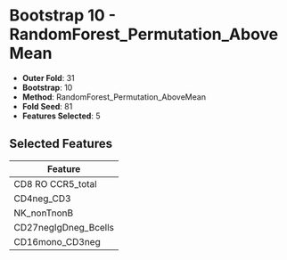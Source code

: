 # Bootstrap 10 - RandomForest_Permutation_AboveMean

- **Outer Fold**: 31
- **Bootstrap**: 10
- **Method**: RandomForest_Permutation_AboveMean
- **Fold Seed**: 81
- **Features Selected**: 5

## Selected Features

| Feature |
|---------|
| CD8 RO CCR5_total |
| CD4neg_CD3 |
| NK_nonTnonB |
| CD27negIgDneg_Bcells |
| CD16mono_CD3neg |
